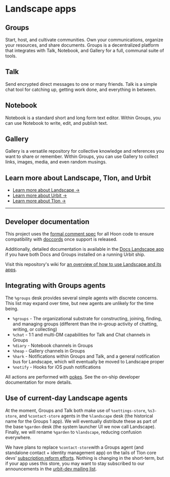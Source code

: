 # Landscape apps

## Groups

Start, host, and cultivate communities. Own your communications, organize your
resources, and share documents. Groups is a decentralized platform that
integrates with Talk, Notebook, and Gallery for a full, communal suite of tools.

## Talk

Send encrypted direct messages to one or many friends. Talk is a simple chat
tool for catching up, getting work done, and everything in between.

## Notebook

Notebook is a standard short and long form text editor. Within Groups, you can
use Notebook to write, edit, and publish text.

## Gallery

Gallery is a versatile repository for collective knowledge and references you
want to share or remember. Within Groups, you can use Gallery to collect links,
images, media, and even random musings.

## Learn more about Landscape, Tlon, and Urbit

- [Learn more about Landscape →](https://tlon.io/product)
- [Learn more about Urbit →](https://urbit.org)
- [Learn more about Tlon →](https://tlon.io)

---

## Developer documentation

This project uses the [formal comment spec](https://developers.urbit.org/reference/hoon/style#comments-and-unparsed-bytes)
for all Hoon code to ensure compatibility with
[doccords](https://github.com/urbit/urbit/pull/5873) once support is released. 

Additionally, detailed documentation is available in the [Docs Landscape
app](https://urbit.org/applications/~pocwet/docs) if you have both Docs and
Groups installed on a running Urbit ship. 

Visit this repository's wiki for [an overview of how to use Landscape and
its apps](https://github.com/tloncorp/landscape-apps/wiki).

## Integrating with Groups agents

The `%groups` desk provides several simple agents with discrete concerns. This
list may expand over time, but new agents are unlikely for the time being.

- `%groups` - The organizational substrate for constructing, joining, finding,
  and managing groups (different than the in-group activity of chatting,
  writing, or collecting)
- `%chat` - 1:1 and multi-DM capabilities for Talk and Chat channels in Groups
- `%diary` - Notebook channels in Groups
- `%heap` - Gallery channels in Groups
- `%hark` - Notifications within Groups and Talk, and a general notification bus
  for Landscape, which will eventually be moved to Landscape proper
- `%notify` - Hooks for iOS push notifications

All actions are performed with 
[pokes](https://developers.urbit.org/reference/glossary/poke). 
See the on-ship developer documentation for more details.

## Use of current-day Landscape agents

At the moment, Groups and Talk both make use of `%settings-store`, `%s3-store`,
and `%contact-store` agents in the `%landscape` desk (the historical name for
the Groups 1 app). We will eventually distribute these as part of the base
`%garden` desk (the system launcher UI we now call Landscape). Finally, we will
rename `%garden` to `%landscape`, reducing confusion everywhere.

We have plans to replace `%contact-store`with a Groups agent (and standalone
contact + identity management app) on the tails of Tlon core devs’ [subscription
reform
efforts](https://gist.github.com/belisarius222/15bcf267689f1dd95e12005bd944608e).
Nothing is changing in the short-term, but if your app uses this store, you may
want to stay subscribed to our announcements in the [urbit-dev mailing
list](https://groups.google.com/a/urbit.org/g/dev).
